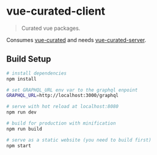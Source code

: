# vue-curated-client

> Curated vue packages.

Consumes [vue-curated](https://github.com/nguyenvanduocit/what-to-use/blob/master/PACKAGES.md) and needs [vue-curated-server](https://github.com/nguyenvanduocit/what-to-use-server).

## Build Setup

``` bash
# install dependencies
npm install

# set GRAPHQL_URL env var to the graphql enpoint
GRAPHQL_URL=http://localhost:3000/graphql

# serve with hot reload at localhost:8080
npm run dev

# build for production with minification
npm run build

# serve as a static website (you need to build first)
npm start
```
